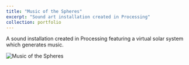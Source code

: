```yaml
---
title: "Music of the Spheres"
excerpt: "Sound art installation created in Processing"
collection: portfolio
---
```

A sound installation created in Processing featuring a virtual solar system which generates music.

![Music of the Spheres](http://jerrypadfield.co.uk/wp-content/uploads/2017/10/Screen-Shot-2017-12-13-at-18.31.21-1024x640.png)
